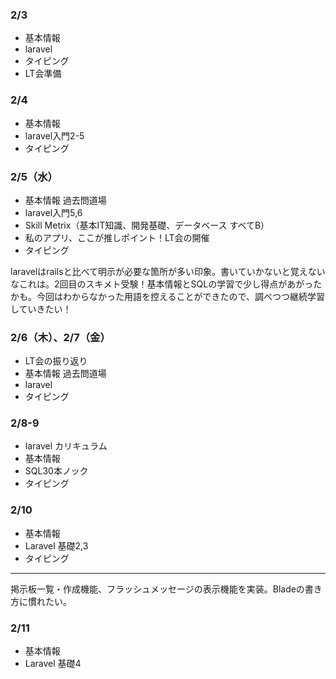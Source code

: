 ### 2/3 
* 基本情報
* laravel
* タイピング
* LT会準備

### 2/4
* 基本情報
* laravel入門2-5
* タイピング

### 2/5（水）
* 基本情報 過去問道場
* laravel入門5,6
* Skill Metrix（基本IT知識、開発基礎、データベース すべてB）
* 私のアプリ、ここが推しポイント！LT会の開催
* タイピング
  
laravelはrailsと比べて明示が必要な箇所が多い印象。書いていかないと覚えないなこれは。2回目のスキメト受験！基本情報とSQLの学習で少し得点があがったかも。今回はわからなかった用語を控えることができたので、調べつつ継続学習していきたい！

### 2/6（木）、2/7（金）
* LT会の振り返り
* 基本情報 過去問道場
* laravel
* タイピング

### 2/8-9
* laravel カリキュラム
* 基本情報
* SQL30本ノック
* タイピング

### 2/10
* 基本情報
* Laravel 基礎2,3
* タイピング
***
掲示板一覧・作成機能、フラッシュメッセージの表示機能を実装。Bladeの書き方に慣れたい。

### 2/11
* 基本情報
* Laravel 基礎4
